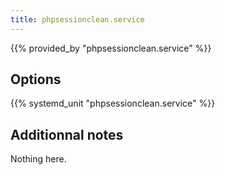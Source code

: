 ```yaml
---
title: phpsessionclean.service
---
```


{{% provided_by "phpsessionclean.service" %}}

## Options

{{% systemd_unit "phpsessionclean.service" %}}

## Additionnal notes

Nothing here.